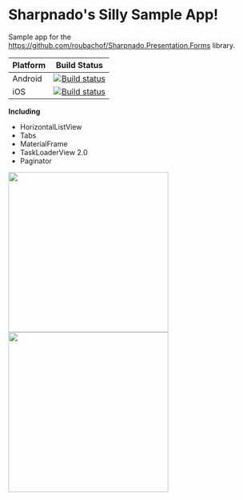 # Sharpnado's Silly Sample App!

Sample app for the https://github.com/roubachof/Sharpnado.Presentation.Forms library.

| Platform | Build Status                                                                                                                             |
| -------- | ---------------------------------------------------------------------------------------------------------------------------------------- |
| Android  | [![Build status](https://build.appcenter.ms/v0.1/apps/23f44cf3-7656-4932-9d82-f654db6afc82/branches/master/badge)](https://appcenter.ms) |
| iOS      | [![Build status](https://build.appcenter.ms/v0.1/apps/ddd14409-1f42-4521-ae8d-6f9891de2714/branches/master/badge)](https://appcenter.ms) |

**Including**

* HorizontalListView
* Tabs
* MaterialFrame
* TaskLoaderView 2.0
* Paginator

<img src="https://raw.githubusercontent.com/roubachof/Xamarin-Forms-Practices/master/__Docs__/android_silly_app.gif" width="320"  />  <img src="https://raw.githubusercontent.com/roubachof/Xamarin-Forms-Practices/master/__Docs__/dynamic_themes.gif" width="320"  /> 
